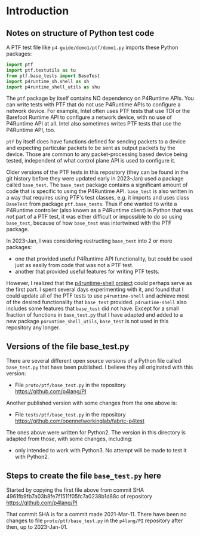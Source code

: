# Introduction


## Notes on structure of Python test code

A PTF test file like `p4-guide/demo1/ptf/demo1.py` imports these
Python packages:

```python
import ptf
import ptf.testutils as tu
from ptf.base_tests import BaseTest
import p4runtime_sh.shell as sh
import p4runtime_shell_utils as shu
```

The `ptf` package by itself contains NO dependency on P4Runtime APIs.
You can write tests with PTF that do not use P4Runtime APIs to
configure a network device.  For example, Intel often uses PTF tests
that use TDI or the Barefoot Runtime API to configure a network
device, with no use of P4Runtime API at all.  Intel also sometimes
writes PTF tests that use the P4Runtime API, too.

`ptf` by itself does have functions defined for sending packets to a
device and expecting particular packets to be sent as output packets
by the device.  Those are common to any packet-processing based device
being tested, independent of what control plane API is used to
configure it.

Older versions of the PTF tests in this repository (they can be found
in the git history before they were updated early in 2023-Jan) used a
package called `base_test`.  The `base_test` package contains a
significant amount of code that is specific to using the P4Runtime
API.  `base_test` is also written in a way that requires using PTF's
test classes, e.g. it imports and uses class `BaseTest` from package
`ptf.base_tests`.  Thus if one wanted to write a P4Runtime controller
(also known as a P4Runtime client) in Python that was _not_ part of a
PTF test, it was either difficult or impossible to do so using
`base_test`, because of how `base_test` was intertwined with the PTF
package.

In 2023-Jan, I was considering restructing `base_test` into 2 or more
packages:

+ one that provided useful P4Runtime API functionality, but could be
  used just as easily from code that was not a PTF test.
+ another that provided useful features for writing PTF tests.

However, I realized that the [p4runtime-shell
project](https://github.com/p4lang/p4runtime-shell) could perhaps
serve as the first part.  I spent several days experimenting with it,
and found that I could update all of the PTF tests to use
`p4runtime-shell` and achieve most of the desired functionality that
`base_test` provided.  `p4runtime-shell` also includes some features
that `base_test` did not have.  Except for a small fraction of
functions in `base_test.py` that I have adapted and added to a new
package `p4runtime_shell_utils`, `base_test` is not used in this
repository any longer.


## Versions of the file base_test.py

There are several different open source versions of a Python file
called `base_test.py` that have been published.  I believe they all
originated with this version:

+ File `proto/ptf/base_test.py` in the repository
  https://github.com/p4lang/PI

Another published version with some changes from the one above is:

+ File `tests/ptf/base_test.py` in the repository
  https://github.com/opennetworkinglab/fabric-p4test

The ones above were written for Python2.  The version in this
directory is adapted from those, with some changes, including:

+ only intended to work with Python3.  No attempt will be made to test
  it with Python2.


## Steps to create the file `base_test.py` here

Started by copying the first file above from commit SHA
4961fb9fb7a03b8fe7f1511f05fc7a0238b1d88c of repository
https://github.com/p4lang/PI

That commit SHA is for a commit made 2021-Mar-11.  There have been no
changes to file `proto/ptf/base_test.py` in the `p4lang/PI` repository
after then, up to 2023-Jan-01.
